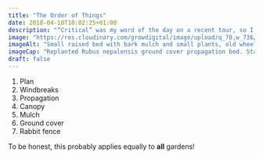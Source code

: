 ```yaml
---
title: "The Order of Things"
date: 2018-04-10T10:02:25+01:00
description: "“Critical” was my word of the day on a recent tour, so I thought I’d formalise the list of things I think are critical when creating a forest garden"
image: "https://res.cloudinary.com/growdigital/image/upload/q_70,w_736/v1543959435/raised-bed-27120257158.jpg"
imageAlt: "Small raised bed with bark mulch and small plants, old wheelbarrow behind"
imageCap: "Replanted Rubus nepalensis ground cover propagation bed. Start early!"
draft: false
---
```


1. Plan
2. Windbreaks
3. Propagation
4. Canopy
5. Mulch
6. Ground cover
7. Rabbit fence

To be honest, this probably applies equally to **all** gardens!
